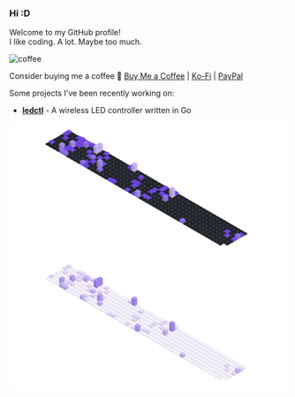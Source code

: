 ### Hi :D

Welcome to my GitHub profile!  
I like coding. A lot. Maybe too much.

![coffee](https://user-images.githubusercontent.com/17600197/179931868-770dfafe-8d43-4975-b739-cda5ffa76c4b.gif)

Consider buying me a coffee 💖 
[Buy Me a Coffee](https://www.buymeacoffee.com/rdntdev) |
[Ko-Fi](https://ko-fi.com/rdntdev) |
[PayPal](https://www.paypal.com/paypalme/rdntdev)

Some projects I've been recently working on:
- [**ledctl**](https://github.com/rdnt/ledctl) - A wireless LED controller written in Go
<!-- - [**myst**](https://github.com/rdnt/myst) - Zero-knowledge, end-to-end encrypted password manager (coming soon™!)
 -->


![Contributions](https://github.com/rdnt/rdnt/blob/assets/contributions-dark.svg?raw=true#gh-dark-mode-only)
![Contributions](https://github.com/rdnt/rdnt/blob/assets/contributions-light.svg?raw=true#gh-light-mode-only)
